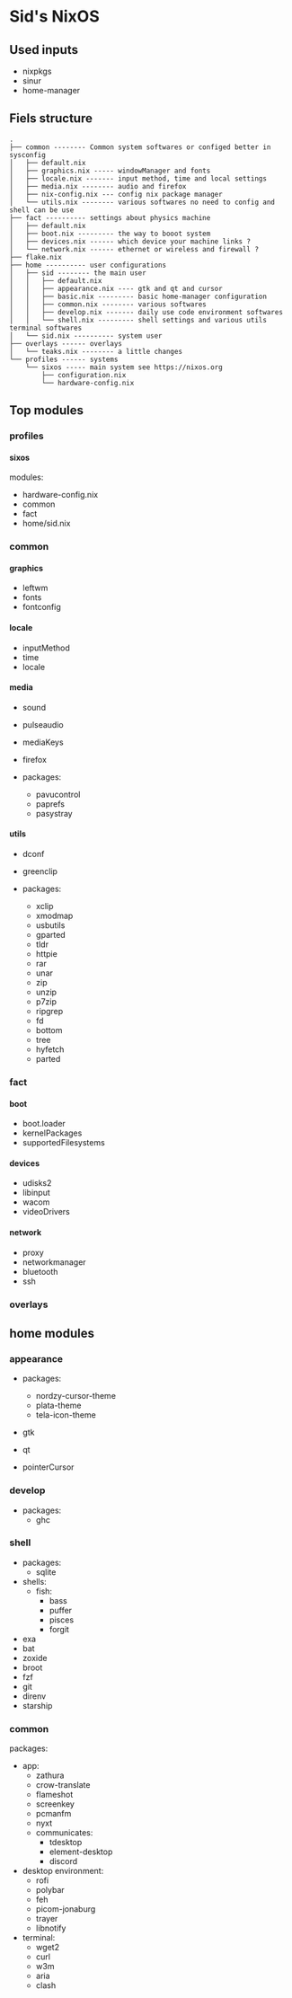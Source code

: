 # Sid's NixOS

## Used inputs

- nixpkgs
- sinur
- home-manager
<!-- - emacs-overlay -->

## Fiels structure
```
.
├── common -------- Common system softwares or configed better in sysconfig
│   ├── default.nix
│   ├── graphics.nix ----- windowManager and fonts
│   ├── locale.nix ------- input method, time and local settings
│   ├── media.nix -------- audio and firefox
│   ├── nix-config.nix --- config nix package manager
│   └── utils.nix -------- various softwares no need to config and shell can be use
├── fact ---------- settings about physics machine
│   ├── default.nix
│   ├── boot.nix --------- the way to booot system
│   ├── devices.nix ------ which device your machine links ?
│   └── network.nix ------ ethernet or wireless and firewall ?
├── flake.nix
├── home ---------- user configurations
│   ├── sid -------- the main user
│   │   ├── default.nix
│   │   ├── appearance.nix ---- gtk and qt and cursor
│   │   ├── basic.nix --------- basic home-manager configuration
│   │   ├── common.nix -------- various softwares
│   │   ├── develop.nix ------- daily use code environment softwares
│   │   └── shell.nix --------- shell settings and various utils terminal softwares
│   └── sid.nix ---------- system user
├── overlays ------ overlays
│   └── teaks.nix -------- a little changes
└── profiles ------ systems
    └── sixos ----- main system see https://nixos.org
        ├── configuration.nix
        └── hardware-config.nix
```

## Top modules

### profiles

#### sixos

modules:
- hardware-config.nix
- common
- fact
- home/sid.nix

### common

#### graphics

- leftwm
- fonts
- fontconfig

#### locale

- inputMethod
- time
- locale

#### media

- sound
- pulseaudio
- mediaKeys
- firefox

- packages:
  - pavucontrol
  - paprefs
  - pasystray

#### utils

- dconf
- greenclip

- packages:
  - xclip
  - xmodmap
  - usbutils
  - gparted
  - tldr
  - httpie
  - rar
  - unar
  - zip
  - unzip
  - p7zip
  - ripgrep
  - fd
  - bottom
  - tree
  - hyfetch
  - parted

### fact

#### boot

- boot.loader
- kernelPackages
- supportedFilesystems

#### devices

- udisks2
- libinput
- wacom
- videoDrivers

#### network

- proxy
- networkmanager
- bluetooth
- ssh

### overlays


## home modules

### appearance

- packages:
  - nordzy-cursor-theme
  - plata-theme
  - tela-icon-theme

- gtk
- qt
- pointerCursor

### develop

- packages:
  - ghc

### shell

- packages:
  - sqlite
- shells:
  - fish:
    - bass
    - puffer
    - pisces
    - forgit
- exa
- bat
- zoxide
- broot
- fzf
- git
- direnv
- starship

### common

packages:
- app:
  - zathura
  - crow-translate
  - flameshot
  - screenkey
  - pcmanfm
  - nyxt
  - communicates:
    - tdesktop
    - element-desktop
    - discord
- desktop environment:
  - rofi
  - polybar
  - feh
  - picom-jonaburg
  - trayer
  - libnotify
- terminal:
  - wget2
  - curl
  - w3m
  - aria
  - clash
